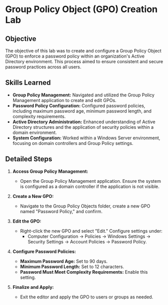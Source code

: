 # Group Policy Object (GPO) Creation Lab

## Objective
The objective of this lab was to create and configure a Group Policy Object (GPO) to enforce a password policy within an organization's Active Directory environment. This process aimed to ensure consistent and secure password practices across all users.

## Skills Learned
- **Group Policy Management:** Navigated and utilized the Group Policy Management application to create and edit GPOs.
- **Password Policy Configuration:** Configured password policies, including maximum password age, minimum password length, and complexity requirements.
- **Active Directory Administration:** Enhanced understanding of Active Directory structures and the application of security policies within a domain environment.
- **System Configuration:** Worked within a Windows Server environment, focusing on domain controllers and Group Policy settings.

## Detailed Steps
1. **Access Group Policy Management:**
   - Open the Group Policy Management application. Ensure the system is configured as a domain controller if the application is not visible.

2. **Create a New GPO:**
   - Navigate to the Group Policy Objects folder, create a new GPO named "Password Policy," and confirm.

3. **Edit the GPO:**
   - Right-click the new GPO and select "Edit." Configure settings under:
     - Computer Configuration → Policies → Windows Settings → Security Settings → Account Policies → Password Policy.

4. **Configure Password Policies:**
   - **Maximum Password Age:** Set to 90 days.
   - **Minimum Password Length:** Set to 12 characters.
   - **Password Must Meet Complexity Requirements:** Enable this setting.

5. **Finalize and Apply:**
   - Exit the editor and apply the GPO to users or groups as needed.

